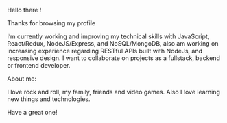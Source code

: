 Hello there !

Thanks for browsing my profile 

I’m currently working and improving my technical skills with JavaScript, React/Redux, NodeJS/Express, and NoSQL/MongoDB, 
also am working on increasing experience regarding RESTful APIs built with NodeJs, and responsive design.
I want to collaborate on projects as a fullstack, backend or frontend developer.
 
About me:

I love rock and roll, my family, friends and video games. Also I love learning new things and technologies.
 
 Have a great one! 
